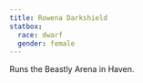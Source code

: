 ```yaml
---
title: Rowena Darkshield
statbox:
  race: dwarf
  gender: female
---
```


Runs the Beastly Arena in Haven.
